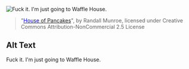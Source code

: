 ![Fuck it.  I'm just going to Waffle House.](https://imgs.xkcd.com/comics/house_of_pancakes.png)
> "[<span style="color: #0000ED">House</span> of Pancakes](https://xkcd.com/472/)", by Randall Munroe, licensed under Creative Commons Attribution-NonCommercial 2.5 License

## Alt Text
Fuck it.  I'm just going to Waffle House.
